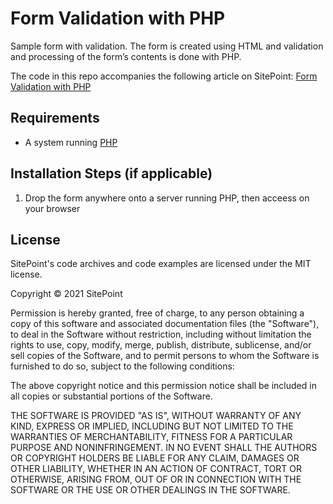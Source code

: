 # Form Validation with PHP

Sample form with validation. The form is created using HTML and validation and processing of the form’s contents is done with PHP.

The code in this repo accompanies the following article on SitePoint: [Form Validation with PHP](https://www.sitepoint.com/form-validation-with-php/)

## Requirements

* A system running [PHP](https://www.php.net/)

## Installation Steps (if applicable)

1. Drop the form anywhere onto a server running PHP, then acceess on your browser

## License

SitePoint's code archives and code examples are licensed under the MIT license.

Copyright © 2021 SitePoint

Permission is hereby granted, free of charge, to any person obtaining a copy of this software and associated documentation files (the "Software"), to deal in the Software without restriction, including without limitation the rights to use, copy, modify, merge, publish, distribute, sublicense, and/or sell copies of the Software, and to permit persons to whom the Software is furnished to do so, subject to the following conditions:

The above copyright notice and this permission notice shall be included in all copies or substantial portions of the Software.

THE SOFTWARE IS PROVIDED "AS IS", WITHOUT WARRANTY OF ANY KIND, EXPRESS OR IMPLIED, INCLUDING BUT NOT LIMITED TO THE WARRANTIES OF MERCHANTABILITY, FITNESS FOR A PARTICULAR PURPOSE AND NONINFRINGEMENT. IN NO EVENT SHALL THE AUTHORS OR COPYRIGHT HOLDERS BE LIABLE FOR ANY CLAIM, DAMAGES OR OTHER LIABILITY, WHETHER IN AN ACTION OF CONTRACT, TORT OR OTHERWISE, ARISING FROM, OUT OF OR IN CONNECTION WITH THE SOFTWARE OR THE USE OR OTHER DEALINGS IN THE SOFTWARE.
